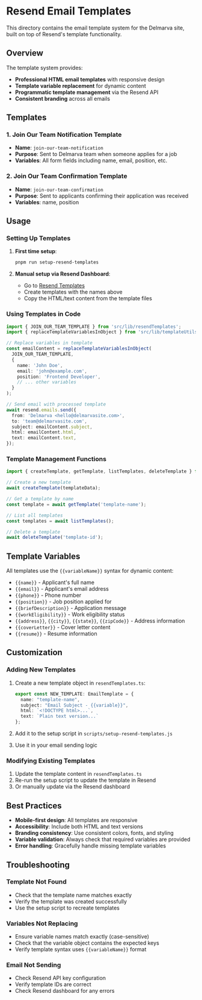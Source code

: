 # Resend Email Templates

This directory contains the email template system for the Delmarva site, built on top of Resend's template functionality.

## Overview

The template system provides:
- **Professional HTML email templates** with responsive design
- **Template variable replacement** for dynamic content
- **Programmatic template management** via the Resend API
- **Consistent branding** across all emails

## Templates

### 1. Join Our Team Notification Template
- **Name**: `join-our-team-notification`
- **Purpose**: Sent to Delmarva team when someone applies for a job
- **Variables**: All form fields including name, email, position, etc.

### 2. Join Our Team Confirmation Template
- **Name**: `join-our-team-confirmation`
- **Purpose**: Sent to applicants confirming their application was received
- **Variables**: name, position

## Usage

### Setting Up Templates

1. **First time setup**:
   ```bash
   pnpm run setup-resend-templates
   ```

2. **Manual setup via Resend Dashboard**:
   - Go to [Resend Templates](https://resend.com/templates)
   - Create templates with the names above
   - Copy the HTML/text content from the template files

### Using Templates in Code

```typescript
import { JOIN_OUR_TEAM_TEMPLATE } from 'src/lib/resendTemplates';
import { replaceTemplateVariablesInObject } from 'src/lib/templateUtils';

// Replace variables in template
const emailContent = replaceTemplateVariablesInObject(
  JOIN_OUR_TEAM_TEMPLATE,
  {
    name: 'John Doe',
    email: 'john@example.com',
    position: 'Frontend Developer',
    // ... other variables
  }
);

// Send email with processed template
await resend.emails.send({
  from: 'Delmarva <hello@delmarvasite.com>',
  to: 'team@delmarvasite.com',
  subject: emailContent.subject,
  html: emailContent.html,
  text: emailContent.text,
});
```

### Template Management Functions

```typescript
import { createTemplate, getTemplate, listTemplates, deleteTemplate } from 'src/lib/resendTemplates';

// Create a new template
await createTemplate(templateData);

// Get a template by name
const template = await getTemplate('template-name');

// List all templates
const templates = await listTemplates();

// Delete a template
await deleteTemplate('template-id');
```

## Template Variables

All templates use the `{{variableName}}` syntax for dynamic content:

- `{{name}}` - Applicant's full name
- `{{email}}` - Applicant's email address
- `{{phone}}` - Phone number
- `{{position}}` - Job position applied for
- `{{briefDescription}}` - Application message
- `{{workEligibility}}` - Work eligibility status
- `{{address}}`, `{{city}}`, `{{state}}`, `{{zipCode}}` - Address information
- `{{coverLetter}}` - Cover letter content
- `{{resume}}` - Resume information

## Customization

### Adding New Templates

1. Create a new template object in `resendTemplates.ts`:
   ```typescript
   export const NEW_TEMPLATE: EmailTemplate = {
     name: "template-name",
     subject: "Email Subject - {{variable}}",
     html: `<!DOCTYPE html>...`,
     text: `Plain text version...`
   };
   ```

2. Add it to the setup script in `scripts/setup-resend-templates.js`

3. Use it in your email sending logic

### Modifying Existing Templates

1. Update the template content in `resendTemplates.ts`
2. Re-run the setup script to update the template in Resend
3. Or manually update via the Resend dashboard

## Best Practices

- **Mobile-first design**: All templates are responsive
- **Accessibility**: Include both HTML and text versions
- **Branding consistency**: Use consistent colors, fonts, and styling
- **Variable validation**: Always check that required variables are provided
- **Error handling**: Gracefully handle missing template variables

## Troubleshooting

### Template Not Found
- Check that the template name matches exactly
- Verify the template was created successfully
- Use the setup script to recreate templates

### Variables Not Replacing
- Ensure variable names match exactly (case-sensitive)
- Check that the variable object contains the expected keys
- Verify template syntax uses `{{variableName}}` format

### Email Not Sending
- Check Resend API key configuration
- Verify template IDs are correct
- Check Resend dashboard for any errors
